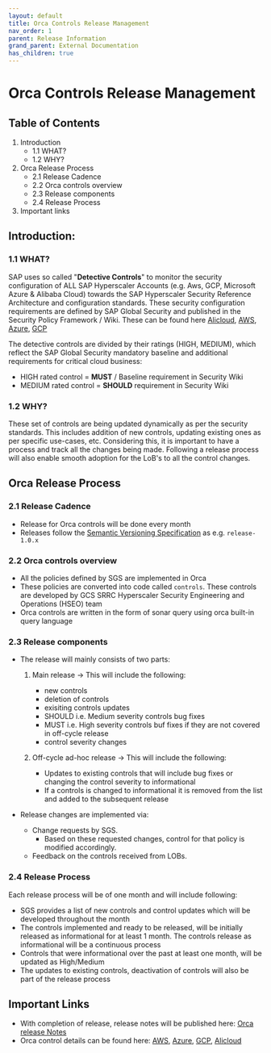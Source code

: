 ```yaml
---
layout: default
title: Orca Controls Release Management
nav_order: 1
parent: Release Information
grand_parent: External Documentation
has_children: true
---
```


# Orca Controls Release Management

## Table of Contents

1. Introduction
   - 1.1 WHAT?
   - 1.2 WHY?
2. Orca Release Process
   - 2.1 Release Cadence
   - 2.2 Orca controls overview
   - 2.3 Release components
   - 2.4 Release Process
3. Important links

## Introduction:

### 1.1 WHAT?

SAP uses so called "**Detective Controls**" to monitor the security configuration of ALL SAP Hyperscaler Accounts (e.g. Aws, GCP, Microsoft Azure & Alibaba Cloud) towards the SAP Hyperscaler Security Reference Architecture and configuration standards. These security configuration requirements are defined by SAP Global Security and published in the Security Policy Framework / Wiki. These can be found here [Alicloud](https://wiki.wdf.sap.corp/wiki/x/XLjGe), [AWS](https://wiki.wdf.sap.corp/wiki/x/-0JAc), [Azure](https://wiki.wdf.sap.corp/wiki/x/Ckc3c), [GCP](https://wiki.wdf.sap.corp/wiki/x/9Ik-cg)

The detective controls are divided by their ratings (HIGH, MEDIUM), which reflect the SAP Global Security mandatory baseline and additional requirements for critical cloud business:

- HIGH rated control = **MUST** / Baseline requirement in Security Wiki
- MEDIUM rated control = **SHOULD** requirement in Security Wiki

### 1.2 WHY?

These set of controls are being updated dynamically as per the security standards. This includes addition of new controls, updating existing ones as per specific use-cases, etc. Considering this, it is important to have a process and track all the changes being made. Following a release process will also enable smooth adoption for the LoB's to all the control changes.

## Orca Release Process

### 2.1 Release Cadence

- Release for Orca controls will be done every month
- Releases follow the [Semantic Versioning Specification](https://semver.org/spec/v2.0.0) as e.g. `release-1.0.x`

### 2.2 Orca controls overview

- All the policies defined by SGS are implemented in Orca
- These policies are converted into code called `controls`. These controls are developed by GCS SRRC Hyperscaler Security Engineering and Operations (HSEO) team
- Orca controls are written in the form of sonar query using orca built-in query language

### 2.3 Release components

- The release will mainly consists of two parts:

  1. Main release -> This will include the following:

     - new controls
     - deletion of controls
     - exisiting controls updates
     - SHOULD i.e. Medium severity controls bug fixes
     - MUST i.e. High severity controls buf fixes if they are not covered in off-cycle release
     - control severity changes

  2. Off-cycle ad-hoc release -> This will include the following:
     - Updates to existing controls that will include bug fixes or changing the control severity to informational
     - If a controls is changed to informational it is removed from the list and added to the subsequent release

- Release changes are implemented via:
  - Change requests by SGS.
    - Based on these requested changes, control for that policy is modified accordingly.
  - Feedback on the controls received from LOBs.

### 2.4 Release Process

Each release process will be of one month and will include following:

- SGS provides a list of new controls and control updates which will be developed throughout the month
- The controls implemented and ready to be released, will be initially released as informational for at least 1 month. The controls release as informational will be a continuous process
- Controls that were informational over the past at least one month, will be updated as High/Medium
- The updates to existing controls, deactivation of controls will also be part of the release process

## Important Links

- With completion of release, release notes will be published here: [Orca release Notes](https://github.tools.sap/SAE/orca/releases)
- Orca control details can be found here: [AWS](/external/compliance_scanning/orca_aws_controls), [Azure](../compliance_scanning/orca_azure_controls.mdx), [GCP](../compliance_scanning/orca_gcp_controls.mdx), [Alicloud](../compliance_scanning/orca_alicloud_controls.mdx)
